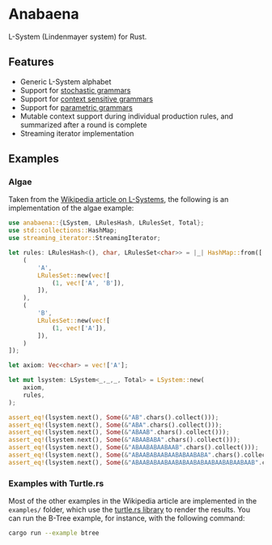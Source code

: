 Anabaena
==========

L-System (Lindenmayer system) for Rust.

## Features

- Generic L-System alphabet
- Support for [stochastic grammars](https://en.wikipedia.org/wiki/L-system#Stochastic_grammars)
- Support for [context sensitive grammars](https://en.wikipedia.org/wiki/L-system#Context_sensitive_grammars)
- Support for [parametric grammars](https://en.wikipedia.org/wiki/L-system#Parametric_grammars)
- Mutable context support during individual production rules, and summarized after a round is complete
- Streaming iterator implementation

## Examples

### Algae

Taken from the [Wikipedia article on L-Systems](https://en.wikipedia.org/wiki/L-system#Example_1:_Algae),
the following is an implementation of the algae example:

```rust
use anabaena::{LSystem, LRulesHash, LRulesSet, Total};
use std::collections::HashMap;
use streaming_iterator::StreamingIterator;

let rules: LRulesHash<(), char, LRulesSet<char>> = |_| HashMap::from([
    (
        'A',
        LRulesSet::new(vec![
            (1, vec!['A', 'B']),
        ]),
    ),
    (
        'B',
        LRulesSet::new(vec![
            (1, vec!['A']),
        ]),
    )
]);

let axiom: Vec<char> = vec!['A'];

let mut lsystem: LSystem<_,_,_, Total> = LSystem::new(
    axiom,
    rules,
);

assert_eq!(lsystem.next(), Some(&"AB".chars().collect()));
assert_eq!(lsystem.next(), Some(&"ABA".chars().collect()));
assert_eq!(lsystem.next(), Some(&"ABAAB".chars().collect()));
assert_eq!(lsystem.next(), Some(&"ABAABABA".chars().collect()));
assert_eq!(lsystem.next(), Some(&"ABAABABAABAAB".chars().collect()));
assert_eq!(lsystem.next(), Some(&"ABAABABAABAABABAABABA".chars().collect()));
assert_eq!(lsystem.next(), Some(&"ABAABABAABAABABAABABAABAABABAABAAB".chars().collect()));
```

### Examples with Turtle.rs

Most of the other examples in the Wikipedia article are implemented in the `examples/` folder, which
use the [turtle.rs library](https://turtle.rs/) to render the results. You can run the B-Tree example,
for instance, with the following command:

```bash
cargo run --example btree
```
